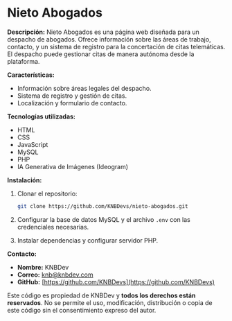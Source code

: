 # Nieto Abogados

**Descripción:**
Nieto Abogados es una página web diseñada para un despacho de abogados. Ofrece información sobre las áreas de trabajo, contacto, y un sistema de registro para la concertación de citas telemáticas. El despacho puede gestionar citas de manera autónoma desde la plataforma.

**Características:**
- Información sobre áreas legales del despacho.
- Sistema de registro y gestión de citas.
- Localización y formulario de contacto.

**Tecnologías utilizadas:**
- HTML
- CSS
- JavaScript
- MySQL
- PHP
- IA Generativa de Imágenes (Ideogram)

**Instalación:**
1. Clonar el repositorio:
    ```bash
    git clone https://github.com/KNBDevs/nieto-abogados.git
    ```
2. Configurar la base de datos MySQL y el archivo `.env` con las credenciales necesarias.

3. Instalar dependencias y configurar servidor PHP.

**Contacto:**
- **Nombre:** KNBDev
- **Correo:** [knb@knbdev.com](mailto:knb@knbdev.com)
- **GitHub:** [https://github.com/KNBDevs](https://github.com/KNBDevs)


Este código es propiedad de KNBDev y **todos los derechos están reservados**. 
No se permite el uso, modificación, distribución o copia de este código sin el consentimiento expreso del autor.


